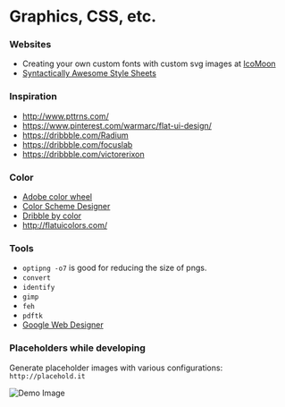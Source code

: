 # Graphics, CSS, etc.

### Websites

* Creating your own custom fonts with custom svg images at [IcoMoon](https://icomoon.io/)
* [Syntactically Awesome Style Sheets](http://sass-lang.com)


### Inspiration

* http://www.pttrns.com/
* https://www.pinterest.com/warmarc/flat-ui-design/
* https://dribbble.com/Radium
* https://dribbble.com/focuslab
* https://dribbble.com/victorerixon


### Color

* [Adobe color wheel](https://color.adobe.com/create/color-wheel/)
* [Color Scheme Designer](http://paletton.com/#uid=1000u0kllllaFw0g0qFqFg0w0aF)
* [Dribble by color](https://dribbble.com/colors/BADA55)
* http://flatuicolors.com/

### Tools

* `optipng -o7` is good for reducing the size of pngs.
* `convert`
* `identify`
* `gimp`
* `feh`
* `pdftk`
* [Google Web Designer](http://www.google.com/webdesigner)

### Placeholders while developing

Generate placeholder images with various configurations: `http://placehold.it`

![Demo Image](http://placehold.it/100x100?text=demo+image)

### 
